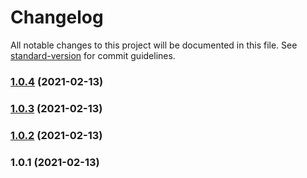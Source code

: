 # Changelog

All notable changes to this project will be documented in this file. See [standard-version](https://github.com/conventional-changelog/standard-version) for commit guidelines.

### [1.0.4](https://github.com/EdwardKerckhofZoneDev/vue3-todo-transitions/compare/v1.0.3...v1.0.4) (2021-02-13)

### [1.0.3](https://github.com/EdwardKerckhofZoneDev/vue3-todo-transitions/compare/v1.0.2...v1.0.3) (2021-02-13)

### [1.0.2](https://github.com/EdwardKerckhofZoneDev/vue3-todo-transitions/compare/v1.0.1...v1.0.2) (2021-02-13)

### 1.0.1 (2021-02-13)
